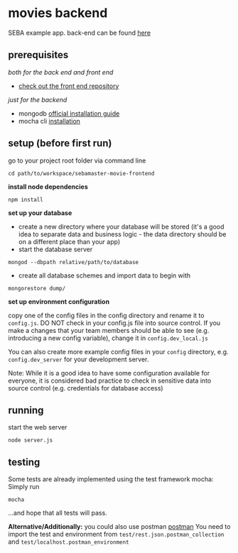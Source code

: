 # movies backend

SEBA example app. back-end can be found [here](https://bitbucket.org/sebischair/sebamaster-movie-backend)

## prerequisites


_both for the back end and front end_

* [check out the front end repository](https://bitbucket.org/sebischair/sebamaster-movie-frontend)

_just for the backend_

* mongodb [official installation guide](https://docs.mongodb.org/manual/administration/install-community/)
* mocha cli [installation](https://mochajs.org/#installation)



## setup (before first run)

go to your project root folder via command line
```
cd path/to/workspace/sebamaster-movie-frontend
```

**install node dependencies**

```
npm install
```

**set up your database**

* create a new directory where your database will be stored (it's a good idea to separate data and business logic - the data directory should be on a different place than your app)
* start the database server 
```
mongod --dbpath relative/path/to/database
```
* create all database schemes and import data to begin with 
```
mongorestore dump/
```

**set up environment configuration**

copy one of the config files in the config directory and rename it to `config.js`. DO NOT check in your config.js file into source control. If you make a changes that your team members should be able to see (e.g. introducing a new config variable), change it in `config.dev_local.js`

You can also create more example config files in your `config` directory, e.g. `config.dev_server` for your development server. 

Note: While it is a good idea to have some configuration available for everyone, it is considered bad practice to check in sensitive data into source control (e.g. credentials for database access)

## running

start the web server

```
node server.js
```

## testing

Some tests are already implemented using the test framework mocha: Simply run

```
mocha
```

...and hope that all tests will pass.

**Alternative/Additionally:** you could also use postman [postman](https://www.getpostman.com/)
You need to import the test and environment from `test/rest.json.postman_collection` and `test/localhost.postman_environment`